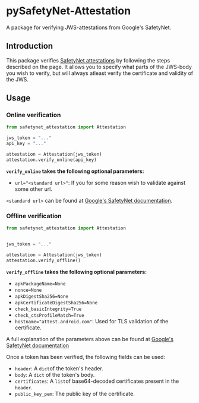 # pySafetyNet-Attestation

A package for verifying JWS-attestations from Google's SafetyNet.

## Introduction

This package verifies [SafetyNet attestations](https://developer.android.com/training/safetynet/) by following the steps described on the page. It allows you to specify what parts of the JWS-body you wish to verify, but will always atleast verify the certificate and validity of the JWS.


## Usage

### Online verification

```python
from safetynet_attestation import Attestation

jws_token = "..."
api_key = "..."

attestation = Attestation(jws_token)
attestation.verify_online(api_key)
```

**`verify_online` takes the following optional parameters:**

* `url="<standard url>"`: If you for some reason wish to validate against some other url.

`<standard url>` can be found at [Google's SafetyNet documentation](https://developer.android.com/training/safetynet/).

### Offline verification

```python
from safetynet_attestation import Attestation


jws_token = "..."

attestation = Attestation(jws_token)
attestation.verify_offline()
```

**`verify_offline` takes the following optional parameters:**

* `apkPackageName=None`
* `nonce=None`
* `apkDigestSha256=None`
* `apkCertificateDigestSha256=None`
* `check_basicIntegrity=True`
* `check_ctsProfileMatch=True`
* `hostname="attest.android.com"`: Used for TLS validation of the certificate.

A full explanation of the parameters above can be found at [Google's SafetyNet documentation](https://developer.android.com/training/safetynet/)

Once a token has been verified, the following fields can be used:

* `header`: A `dict`of the token's header.
* `body`: A `dict` of the token's body.
* `certificates`: A `list`of base64-decoded certificates present in the `header`.
* `public_key_pem`: The public key of the certificate.